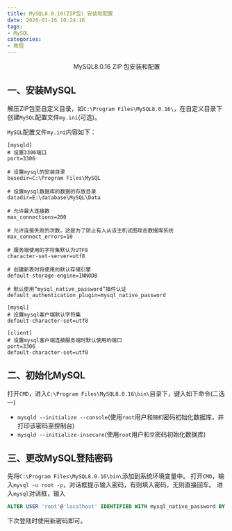 ```yaml
---
title: MySQL8.0.16(ZIP包) 安装和配置
date: 2020-01-16 10:24:16
tags:
- MySQL
categories:
- 教程
---
```


<center>MySQL8.0.16 ZIP 包安装和配置</center>
<!-- more -->

## 一、安装MySQL

解压ZIP包至自定义目录，如`C:\Program Files\MySQL8.0.16\`，在自定义目录下创建`MySQL`配置文件`my.ini`(可选)。

`MySQL`配置文件`my.ini`内容如下：

```
[mysqld]
# 设置3306端口
port=3306

# 设置mysql的安装目录
basedir=C:\Program Files\MySQL

# 设置mysql数据库的数据的存放目录
datadir=E:\database\MySQL\Data

# 允许最大连接数
max_connections=200

# 允许连接失败的次数。这是为了防止有人从该主机试图攻击数据库系统
max_connect_errors=10

# 服务端使用的字符集默认为UTF8
character-set-server=utf8

# 创建新表时将使用的默认存储引擎
default-storage-engine=INNODB

# 默认使用“mysql_native_password”插件认证
default_authentication_plugin=mysql_native_password

[mysql]
# 设置mysql客户端默认字符集
default-character-set=utf8

[client]
# 设置mysql客户端连接服务端时默认使用的端口
port=3306
default-character-set=utf8
```

## 二、初始化MySQL

打开`CMD`，进入`C:\Program Files\MySQL8.0.16\bin\`目录下，键入如下命令(二选一)

- `mysqld --initialize --console`(使用`root`用户和`随机`密码初始化数据库，并打印该密码至控制台)
- `mysqld --initialize-insecure`(使用`root`用户和`空`密码初始化数据库)

## 三、更改MySQL登陆密码

先将`C:\Program Files\MySQL8.0.16\bin\`添加到系统环境变量中。
打开`CMD`，输入`mysql -u root -p`，对话框提示输入密码，有则填入密码，无则直接回车。
进入`mysql`对话框，输入

```SQL
ALTER USER 'root'@'localhost' IDENTIFIED WITH mysql_native_password BY '新密码';
```

下次登陆时使用新密码即可。